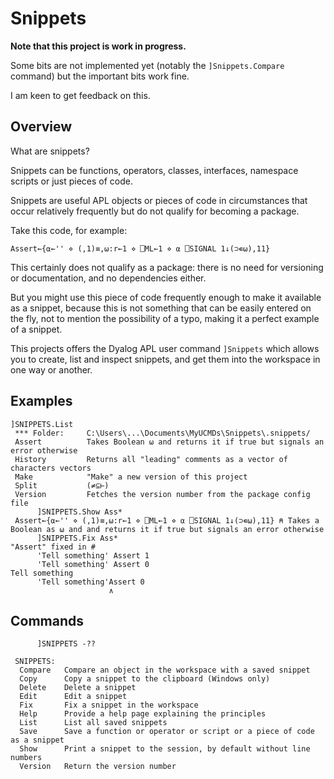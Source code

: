 # Snippets

**Note that this project is work in progress.**

Some bits are not implemented yet (notably the `]Snippets.Compare` command) but the important bits work fine.

I am keen to get feedback on this.

## Overview

What are snippets?

Snippets can be functions, operators, classes, interfaces, namespace scripts or just pieces of code.

Snippets are useful APL objects or pieces of code in circumstances that occur relatively frequently but do not qualify for becoming a package.

Take this code, for example:

```
Assert←{⍺←'' ⋄ (,1)≡,⍵:r←1 ⋄ ⎕ML←1 ⋄ ⍺ ⎕SIGNAL 1↓(⊃∊⍵),11}
```

This certainly does not qualify as a package: there is no need for versioning or documentation, and no dependencies either.

But you might use this piece of code frequently enough to make it available as a snippet, because this is not something that can be easily entered on the fly, not to mention the possibility of a typo, making it a perfect example of a snippet.

This projects offers the Dyalog APL user command `]Snippets` which allows you to create, list and inspect snippets, and get them into the workspace in one way or another.


## Examples

```
]SNIPPETS.List
 *** Folder:     C:\Users\...\Documents\MyUCMDs\Snippets\.snippets/                                              
 Assert          Takes Boolean ⍵ and returns it if true but signals an error otherwise                  
 History         Returns all "leading" comments as a vector of characters vectors               
 Make            "Make" a new version of this project                                                            
 Split           (≠⊆⊢)                                                                                           
 Version         Fetches the version number from the package config file                                         
      ]SNIPPETS.Show Ass*
 Assert←{⍺←'' ⋄ (,1)≡,⍵:r←1 ⋄ ⎕ML←1 ⋄ ⍺ ⎕SIGNAL 1↓(⊃∊⍵),11} ⍝ Takes a Boolean as ⍵ and and returns it if true but signals an error otherwise 
      ]SNIPPETS.Fix Ass*
"Assert" fixed in #
      'Tell something' Assert 1
      'Tell something' Assert 0
Tell something
      'Tell something'Assert 0
                      ∧

```


## Commands

```
      ]SNIPPETS -??
                                                                           
 SNIPPETS:                                                                 
  Compare   Compare an object in the workspace with a saved snippet       
  Copy      Copy a snippet to the clipboard (Windows only)                 
  Delete    Delete a snippet                                               
  Edit      Edit a snippet                                                 
  Fix       Fix a snippet in the workspace                                   
  Help      Provide a help page explaining the principles                 
  List      List all saved snippets                                        
  Save      Save a function or operator or script or a piece of code as a snippet            
  Show      Print a snippet to the session, by default without line numbers
  Version   Return the version number                                     
```